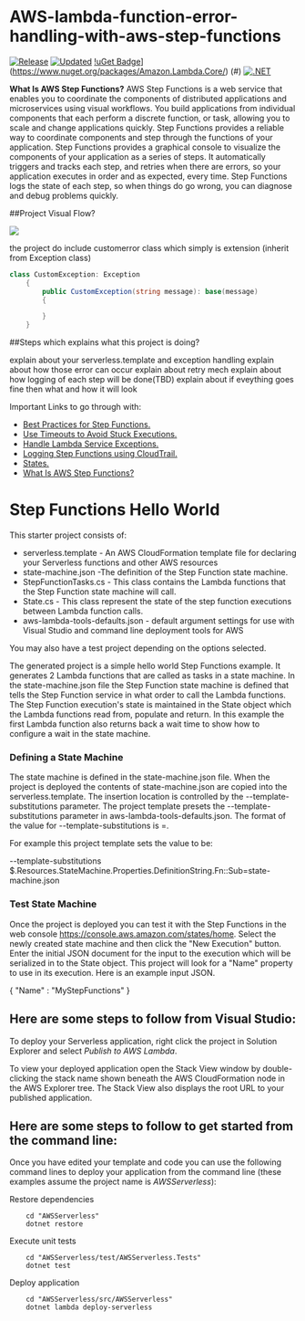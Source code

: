 

<meta name='keywords' content='AWS Step Functions'>
<meta name='description' content='aws-lambda-function-error-handling-with-aws-step-functions'>
<meta name='subject' content='aws-lambda-function-error-handling-with-aws-step-functions'>

# AWS-lambda-function-error-handling-with-aws-step-functions
[![Release](https://img.shields.io/badge/release--brightgreen.svg)](#) [![Updated](https://img.shields.io/badge/date-June%2019%2C%312018-orange.svg)](#) [!uGet Badge](https://buildstats.info/nuget/Amazon.Lambda.Core)](https://www.nuget.org/packages/Amazon.Lambda.Core/) (#) [![.NET](https://img.shields.io/badge/.NET-%3E%3D%204.5.1-ff69b4.svg)](#)

**What Is AWS Step Functions?**
AWS Step Functions is a web service that enables you to coordinate the components of distributed applications and microservices using visual workflows. You build applications from individual components that each perform a discrete function, or task, allowing you to scale and change applications quickly. Step Functions provides a reliable way to coordinate components and step through the functions of your application. Step Functions provides a graphical console to visualize the components of your application as a series of steps. It automatically triggers and tracks each step, and retries when there are errors, so your application executes in order and as expected, every time. Step Functions logs the state of each step, so when things do go wrong, you can diagnose and debug problems quickly.


##Project Visual Flow? 

<img src="https://github.com/christiandelbianco/monitor-table-change-with-sqltabledependency/blob/master/img/" />


the project do include customerror class which simply is extension (inherit from Exception class)
```C#
class CustomException: Exception
    {
        public CustomException(string message): base(message)
        {

        }
    }
```


##Steps which explains what this project is doing? 

explain about your serverless.template and exception handling
explain about how those error can occur
explain about retry mech
explain about how logging of each step will be done(TBD)
explain about if eveything goes fine then what and how it will look


Important Links to go through with:

* [Best Practices for Step Functions.](https://docs.aws.amazon.com/step-functions/latest/dg/sfn-best-practices.html?shortFooter=true)
* [Use Timeouts to Avoid Stuck Executions.](https://docs.aws.amazon.com/step-functions/latest/dg/sfn-stuck-execution.html?shortFooter=true)
* [Handle Lambda Service Exceptions.](https://docs.aws.amazon.com/step-functions/latest/dg/sfn-best-practices.html?shortFooter=true)
* [Logging Step Functions using CloudTrail.](https://docs.aws.amazon.com/step-functions/latest/dg/procedure-cloud-trail.html?shortFooter=true)
* [States.](https://docs.aws.amazon.com/step-functions/latest/dg/amazon-states-language-states.html?shortFooter=true)
* [What Is AWS Step Functions?](https://docs.aws.amazon.com/step-functions/latest/dg/welcome.html?shortFooter=true)



# Step Functions Hello World

This starter project consists of:

* serverless.template - An AWS CloudFormation template file for declaring your Serverless functions and other AWS resources
* state-machine.json -The definition of the Step Function state machine.
* StepFunctionTasks.cs - This class contains the Lambda functions that the Step Function state machine will call.
* State.cs - This class represent the state of the step function executions between Lambda function calls.
* aws-lambda-tools-defaults.json - default argument settings for use with Visual Studio and command line deployment tools for AWS

You may also have a test project depending on the options selected.

The generated project is a simple hello world Step Functions example. It generates 2 Lambda functions that are called as tasks in a state machine. In the state-machine.json file the Step Function state machine is defined that tells the Step Function service in what order to call the Lambda functions. The Step Function execution's state is maintained in the State object which the Lambda functions read from, populate and return. In this example the first Lambda function also returns back a wait time to show how to configure a wait in the state machine.

### Defining a State Machine

The state machine is defined in the state-machine.json file. When the project is deployed the contents of state-machine.json are copied into the serverless.template. The insertion location is controlled by the --template-substitutions parameter. The project template presets the --template-substitutions parameter in aws-lambda-tools-defaults.json. The format of the value for --template-substitutions is <json-path>=<file-name>.

For example this project template sets the value to be:

--template-substitutions $.Resources.StateMachine.Properties.DefinitionString.Fn::Sub=state-machine.json

### Test State Machine

Once the project is deployed you can test it with the Step Functions in the web console https://console.aws.amazon.com/states/home. Select the newly created state machine and then click the "New Execution" button. Enter the initial JSON document for the input to the execution which will be serialized in to the State object. This project will look for a "Name" property to use in its execution. Here is an example input JSON.

{
    "Name" : "MyStepFunctions"
}

## Here are some steps to follow from Visual Studio:

To deploy your Serverless application, right click the project in Solution Explorer and select *Publish to AWS Lambda*.

To view your deployed application open the Stack View window by double-clicking the stack name shown beneath the AWS CloudFormation node in the AWS Explorer tree. The Stack View also displays the root URL to your published application.

## Here are some steps to follow to get started from the command line:

Once you have edited your template and code you can use the following command lines to deploy your application from the command line (these examples assume the project name is *AWSServerless*):

Restore dependencies
```
    cd "AWSServerless"
    dotnet restore
```

Execute unit tests
```
    cd "AWSServerless/test/AWSServerless.Tests"
    dotnet test
```

Deploy application
```
    cd "AWSServerless/src/AWSServerless"
    dotnet lambda deploy-serverless
```




